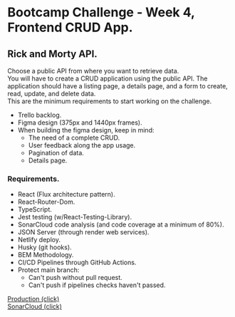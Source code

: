 # Bootcamp Challenge - Week 4, Frontend CRUD App.

## Rick and Morty API.

Choose a public API from where you want to retrieve data.<br>
You will have to create a CRUD application using the public API. The application should have a listing page, a details page, and a form to create, read, update, and delete data.<br>
This are the minimum requirements to start working on the challenge.

- Trello backlog.
- Figma design (375px and 1440px frames).
- When building the figma design, keep in mind:
  - The need of a complete CRUD.
  - User feedback along the app usage.
  - Pagination of data.
  - Details page.

### Requirements.

- React (Flux architecture pattern).
- React-Router-Dom.
- TypeScript.
- Jest testing (w/React-Testing-Library).
- SonarCloud code analysis (and code coverage at a minimum of 80%).
- JSON Server (through render web services).
- Netlify deploy.
- Husky (git hooks).
- BEM Methodology.
- CI/CD Pipelines through GitHub Actions.
- Protect main branch:
  - Can't push without pull request.
  - Can't push if pipelines checks haven't passed.

[Production (click)](https://chanquetesfiesteros-202301.netlify.app/) <br>
[SonarCloud (click)](https://sonarcloud.io/summary/overall?id=isdi-coders-2023_Chanquetes-Fiesteros-202301-mal)
